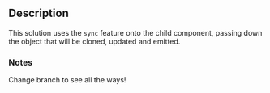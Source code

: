 ## Description

This solution uses the `sync` feature onto the child component, passing down the object that will be cloned, updated and emitted.

### Notes

Change branch to see all the ways!
